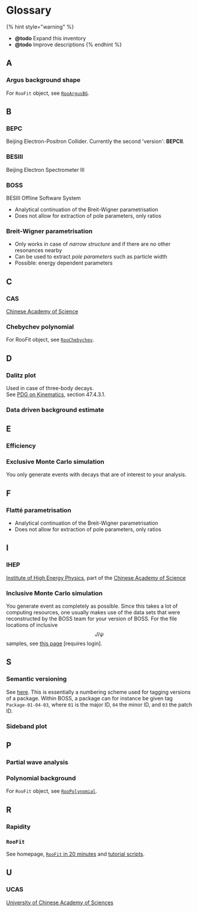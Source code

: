 # Glossary

{% hint style="warning" %}
* **@todo** Expand this inventory
* **@todo** Improve descriptions
{% endhint %}

## A

### Argus background shape

For `RooFit` object, see [`RooArgusBG`](https://root.cern.ch/doc/master/classRooArgusBG.html).

## B

### BEPC

Beijing Electron-Positron Collider. Currently the second 'version': **BEPCII**.

### BESIII

Beijing Electron Spectrometer III

### BOSS

BESIII Offline Software System

* Analytical continuation of the Breit-Wigner parametrisation
* Does not allow for extraction of pole parameters, only ratios

### Breit-Wigner parametrisation

* Only works in case of _narrow structure_ and if there are no other resonances nearby
* Can be used to extract _pole parameters_ such as particle width
* Possible: energy dependent parameters

## C

### CAS

[Chinese Academy of Science](http://english.cas.cn/)

### Chebychev polynomial

For RooFit object, see ​[`RooChebychev`](https://root.cern.ch/doc/master/classRooChebychev.html).

## D

### Dalitz plot

Used in case of three-body decays.  
See [PDG on Kinematics](http://pdg.lbl.gov/2018/reviews/rpp2018-rev-kinematics.pdf), section 47.4.3.1.

### Data driven background estimate

## E

### Efficiency

### Exclusive Monte Carlo simulation

You only generate events with decays that are of interest to your analysis.

## F

### Flatté parametrisation

* Analytical continuation of the Breit-Wigner parametrisation
* Does not allow for extraction of pole parameters, only ratios

## I

### IHEP

[Institute of High Energy Physics](http://english.ihep.cas.cn/), part of the [Chinese Academy of Science](glossary.md#cas)

### Inclusive Monte Carlo simulation

You generate event as completely as possible. Since this takes a lot of computing resources, one usually makes use of the data sets that were reconstructed by the BOSS team for your version of BOSS. For the file locations of inclusive $$J/\psi$$ samples, see [this page](https://docbes3.ihep.ac.cn/~offlinesoftware/index.php/Jpsi_data) \[requires login\].

## S

### Semantic versioning

See [here](https://semver.org/). This is essentially a numbering scheme used for tagging versions of a package. Within BOSS, a package can for instance be given tag `Package-01-04-03`, where `01` is the major ID, `04` the minor ID, and `03` the patch ID.

### Sideband plot

## P

### Partial wave analysis

### Polynomial background

For `RooFit` object, see ​[`RooPolynomial`](https://root.cern/doc/master/classRooPolynomial.html).

## R

### Rapidity

### `RooFit`

See homepage, [`RooFit` in 20 minutes](https://root.cern.ch/roofit-20-minutes) and [tutorial scripts](https://root.cern.ch/root/html/tutorials/roofit/index.html).

## U

### UCAS

[University of Chinese Academy of Sciences](http://english.ucas.ac.cn/)

